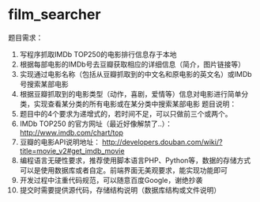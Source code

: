 film_searcher
=============

题目需求：
1. 写程序抓取IMDb TOP250的电影排行信息存于本地
2. 根据每部电影的IMDb号去豆瓣获取相应的详细信息（简介，图片链接等）
3. 实现通过电影名称（包括从豆瓣抓取到的中文名和原电影的英文名）或IMDb号搜索某部电影
4. 根据豆瓣抓取到的电影类型（动作，喜剧，爱情等）信息对电影进行简单分类，实现查看某分类的所有电影或在某分类中搜索某部电影
题目说明：
1. 题目中的4个要求为递增式的，若时间不足，可以只做前三个或两个。
2. IMDb TOP250 的官方网址（最近好像解禁了..）：
http://www.imdb.com/chart/top
3. 豆瓣的电影API说明地址：
http://developers.douban.com/wiki/?title=movie_v2#get_imdb_movie 
4. 编程语言无硬性要求，推荐使用脚本语言PHP、Python等，数据的存储方式可以是使用数据库或者自定。前端界面无美观要求，能实现功能即可
5. 开发过程中注重代码规范，可以随意百度Google，谢绝抄袭
6. 提交时需要提供源代码，存储结构说明（数据库结构或文件说明）
